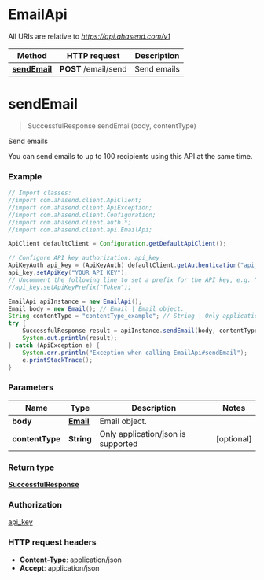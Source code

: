 # EmailApi

All URIs are relative to *https://api.ahasend.com/v1*

Method | HTTP request | Description
------------- | ------------- | -------------
[**sendEmail**](EmailApi.md#sendEmail) | **POST** /email/send | Send emails

<a name="sendEmail"></a>
# **sendEmail**
> SuccessfulResponse sendEmail(body, contentType)

Send emails

You can send emails to up to 100 recipients using this API at the same time.

### Example
```java
// Import classes:
//import com.ahasend.client.ApiClient;
//import com.ahasend.client.ApiException;
//import com.ahasend.client.Configuration;
//import com.ahasend.client.auth.*;
//import com.ahasend.client.api.EmailApi;

ApiClient defaultClient = Configuration.getDefaultApiClient();

// Configure API key authorization: api_key
ApiKeyAuth api_key = (ApiKeyAuth) defaultClient.getAuthentication("api_key");
api_key.setApiKey("YOUR API KEY");
// Uncomment the following line to set a prefix for the API key, e.g. "Token" (defaults to null)
//api_key.setApiKeyPrefix("Token");

EmailApi apiInstance = new EmailApi();
Email body = new Email(); // Email | Email object.
String contentType = "contentType_example"; // String | Only application/json is supported
try {
    SuccessfulResponse result = apiInstance.sendEmail(body, contentType);
    System.out.println(result);
} catch (ApiException e) {
    System.err.println("Exception when calling EmailApi#sendEmail");
    e.printStackTrace();
}
```

### Parameters

Name | Type | Description  | Notes
------------- | ------------- | ------------- | -------------
 **body** | [**Email**](Email.md)| Email object. |
 **contentType** | **String**| Only application/json is supported | [optional]

### Return type

[**SuccessfulResponse**](SuccessfulResponse.md)

### Authorization

[api_key](../README.md#api_key)

### HTTP request headers

 - **Content-Type**: application/json
 - **Accept**: application/json

